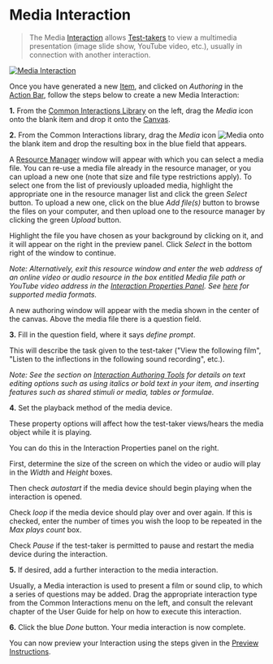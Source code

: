 # Media Interaction

>The Media [Interaction](../appendix/glossary.md#interaction) allows [Test-takers](../appendix/glossary.md#test-taker) to view a multimedia presentation (image slide show, YouTube video, etc.), usually in connection with another interaction.

[![Media Interaction](https://img.youtube.com/vi/kyIOzLQJVPA/hqdefault.jpg)](https://youtube.com/watch?v=kyIOzLQJVPA&rel=0 "Media Interaction")

Once you have generated a new [Item](../appendix/glossary.md#item), and clicked on *Authoring* in the [Action Bar](../appendix/glossary.md#action-bar), follow the steps below to create a new Media Interaction:

**1.** From the [Common Interactions Library](../appendix/glossary.md#common-interactions-library) on the left, drag the *Media* icon onto the blank item and drop it onto the [Canvas](../appendix/glossary.md#canvas).

**2.** From the Common Interactions library, drag the *Media* icon ![Media](../resourse/_icons/media.png) onto the blank item and drop the resulting box in the blue field that appears.

A [Resource Manager](../appendix/glossary.md#resource-manager) window will appear with which you can select a media file. You can re-use a media file already in the resource manager, or you can upload a new one (note that size and file type restrictions apply). To select one from the list of previously uploaded media, highlight the appropriate one in the resource manager list and click the green *Select* button. To upload a new one, click on the blue *Add file(s)* button to browse the files on your computer, and then upload one to the resource manager by clicking the green *Upload* button.

Highlight the file you have chosen as your background by clicking on it, and it will appear on the right in the preview panel. Click *Select* in the bottom right of the window to continue.

*Note: Alternatively, exit this resource window and enter the web address of an online video or audio resource in the box entitled *Media file path or YouTube video address* in the [Interaction Properties Panel](../appendix/glossary.md#interaction-properties-panel). See [here](../appendix/glossary.md#media-formats) for supported media formats.*

A new authoring window will appear with the media shown in the center of the canvas. Above the media file there is a question field.


**3.** Fill in the question field, where it says _define prompt_. 

This will describe the task given to the test-taker ("View the following film", "Listen to the inflections in the following sound recording", etc.).

*Note: See the section on [Interaction Authoring Tools](../interactions/interaction-authoring-tools.md) for details on text editing options such as using italics or bold text in your item, and inserting features such as shared stimuli or media, tables or formulae.*

**4.** Set the playback method of the media device.

These property options will affect how the test-taker views/hears the media object while it is playing.

You can do this in the Interaction Properties panel on the right. 

First, determine the size of the screen on which the video or audio will play in the *Width* and *Height* boxes. 

Then check *autostart* if the media device should begin playing when the interaction is opened. 

Check *loop* if the media device should play over and over again. If this is checked, enter the number of times you wish the loop to be repeated in the *Max plays count* box.

Check *Pause* if the test-taker is permitted to pause and restart the media device during the interaction.

**5.** If desired, add a further interaction to the media interaction.

Usually, a Media interaction is used to present a film or sound clip, to which a series of questions may be added. Drag the appropriate interaction type from the Common Interactions menu on the left, and consult the relevant chapter of the User Guide for help on how to execute this interaction.

**6.** Click the blue *Done* button. Your media interaction is now complete.

You can now preview your Interaction using the steps given in the [Preview Instructions](../items/preview.md).

